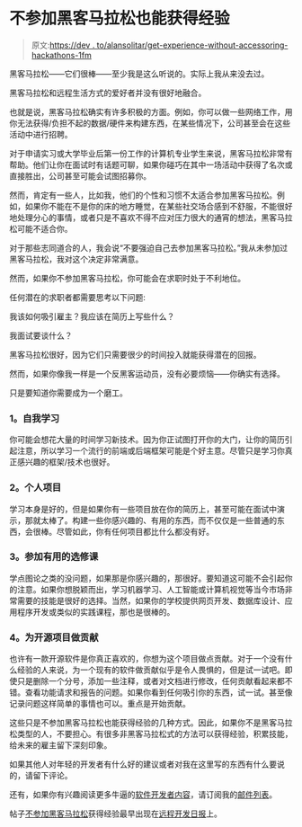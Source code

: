 # 不参加黑客马拉松也能获得经验

> 原文:[https://dev . to/alansolitar/get-experience-without-accessoring-hackathons-1fm](https://dev.to/alansolitar/getting-experience-without-attending-hackathons-1fm)

黑客马拉松——它们很棒——至少我是这么听说的。实际上我从来没去过。

黑客马拉松和远程生活方式的爱好者并没有很好地融合。

也就是说，黑客马拉松确实有许多积极的方面。例如，你可以做一些网络工作，用你无法获得/负担不起的数据/硬件来构建东西，在某些情况下，公司甚至会在这些活动中进行招聘。

对于申请实习或大学毕业后第一份工作的计算机专业学生来说，黑客马拉松非常有帮助。他们让你在面试时有话题可聊，如果你碰巧在其中一场活动中获得了名次或直接胜出，公司甚至可能会试图招募你。

然而，肯定有一些人，比如我，他们的个性和习惯不太适合参加黑客马拉松。例如，如果你不能在不是你的床的地方睡觉，在某些社交场合感到不舒服，不能很好地处理分心的事情，或者只是不喜欢不得不应对压力很大的通宵的想法，黑客马拉松可能不适合你。

对于那些志同道合的人，我会说“不要强迫自己去参加黑客马拉松。”我从未参加过黑客马拉松，我对这个决定非常满意。

然而，如果你不参加黑客马拉松，你可能会在求职时处于不利地位。

任何潜在的求职者都需要思考以下问题:

我该如何吸引雇主？我应该在简历上写些什么？

我面试要谈什么？

黑客马拉松很好，因为它们只需要很少的时间投入就能获得潜在的回报。

然而，如果你像我一样是一个反黑客运动员，没有必要烦恼——你确实有选择。

只是要知道你需要成为一个磨工。

### 1。自我学习

你可能会想花大量的时间学习新技术。因为你正试图打开你的大门，让你的简历引起注意，所以学习一个流行的前端或后端框架可能是个好主意。尽管只是学习你真正感兴趣的框架/技术也很好。

### 2。个人项目

学习本身是好的，但是如果你有一些项目放在你的简历上，甚至可能在面试中演示，那就太棒了。构建一些你感兴趣的、有用的东西，而不仅仅是一些普通的东西，会很棒。尽管如此，你有任何项目都比什么都没有好。

### 3。参加有用的选修课

学点图论之类的没问题，如果那是你感兴趣的，那很好。要知道这可能不会引起你的注意。如果你想脱颖而出，学习机器学习、人工智能或计算机视觉等当今市场非常需要的技能是很好的选择。当然，如果你的学校提供网页开发、数据库设计、应用程序开发或类似的实践课程，那也是很棒的。

### 4。为开源项目做贡献

也许有一款开源软件是你真正喜欢的，你想为这个项目做点贡献。对于一个没有什么经验的人来说，为一个现有的软件做贡献似乎是令人畏惧的，但是试一试吧。即使只是删除一个分号，添加一些注释，或者对文档进行修改，任何贡献看起来都不错。查看功能请求和报告的问题。如果你看到任何吸引你的东西，试一试。甚至像记录问题这样简单的事情也可以。重点是开始贡献。

这些只是不参加黑客马拉松也能获得经验的几种方式。因此，如果你不是黑客马拉松类型的人，不要担心。有很多非黑客马拉松式的方法可以获得经验，积累技能，给未来的雇主留下深刻印象。

如果其他人对年轻的开发者有什么好的建议或者对我在这里写的东西有什么要说的，请留下评论。

还有，如果你有兴趣阅读更多牛逼的[软件开发者内容](https://remotedevdaily.com/category/lifestyle/)，请订阅我的[邮件列表](https://remotedevdaily.com/subscribe/)。

帖子[不参加黑客马拉松](https://remotedevdaily.com/getting-experience-without-attending-hackathons/)获得经验最早出现在[远程开发日报](https://remotedevdaily.com)上。